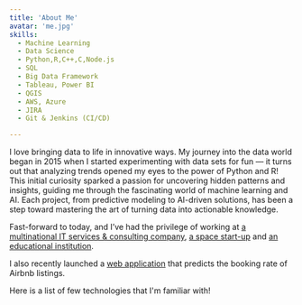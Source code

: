 ```yaml
---
title: 'About Me'
avatar: 'me.jpg'
skills:
  - Machine Learning
  - Data Science
  - Python,R,C++,C,Node.js
  - SQL
  - Big Data Framework
  - Tableau, Power BI
  - QGIS
  - AWS, Azure
  - JIRA
  - Git & Jenkins (CI/CD)

---
```


I love bringing data to life in innovative ways. My journey into the data world began in 2015 when I started experimenting with data sets 
for fun — it turns out that analyzing trends opened my eyes to the power of Python and R! This initial curiosity sparked a passion for 
uncovering hidden patterns and insights, guiding me through the fascinating world of machine learning and AI. Each project, from predictive 
modeling to AI-driven solutions, has been a step toward mastering the art of turning data into actionable knowledge.

Fast-forward to today, and I’ve had the privilege of working at [a multinational IT services & consulting company](https://www.tcs.com/), [a space start-up](https://www.pixxel.space/) and [an educational institution](https://extension.umd.edu/node/1/).

I also recently launched a [web application](https://pbilla.pythonanywhere.com/) that predicts the booking rate of Airbnb listings.

Here is a list of few technologies that I'm familiar with!

